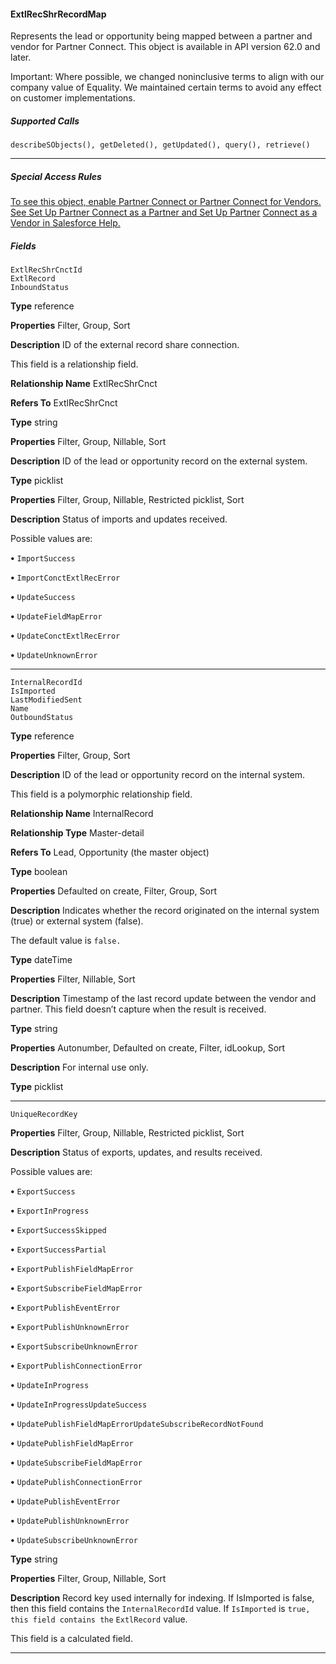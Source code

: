 #### ExtlRecShrRecordMap

Represents the lead or opportunity being mapped between a partner and vendor for Partner Connect. This object is available in API
version 62.0 and later.

Important: Where possible, we changed noninclusive terms to align with our company value of Equality. We maintained certain
terms to avoid any effect on customer implementations.

##### Supported Calls
```
describeSObjects(), getDeleted(), getUpdated(), query(), retrieve()

```

-----

##### Special Access Rules

[To see this object, enable Partner Connect or Partner Connect for Vendors. See Set Up Partner Connect as a Partner and Set Up Partner](https://help.salesforce.com/s/articleView?id=sf.prm_pc_setup_partner_parent.htm&language=en_US)
[Connect as a Vendor in Salesforce Help.](https://help.salesforce.com/s/articleView?id=sf.prm_pc_setup_vendor_parent.htm&language=en_US)

##### Fields

```
ExtlRecShrCnctId
ExtlRecord
InboundStatus

```

**Type**
reference

**Properties**
Filter, Group, Sort

**Description**
ID of the external record share connection.

This field is a relationship field.

**Relationship Name**
ExtlRecShrCnct

**Refers To**
ExtlRecShrCnct

**Type**
string

**Properties**
Filter, Group, Nillable, Sort

**Description**
ID of the lead or opportunity record on the external system.

**Type**
picklist

**Properties**
Filter, Group, Nillable, Restricted picklist, Sort

**Description**
Status of imports and updates received.

Possible values are:

**•** `ImportSuccess`

**•** `ImportConctExtlRecError`

**•** `UpdateSuccess`

**•** `UpdateFieldMapError`

**•** `UpdateConctExtlRecError`

**•** `UpdateUnknownError`


-----

```
InternalRecordId
IsImported
LastModifiedSent
Name
OutboundStatus

```

**Type**
reference

**Properties**
Filter, Group, Sort

**Description**
ID of the lead or opportunity record on the internal system.

This field is a polymorphic relationship field.

**Relationship Name**
InternalRecord

**Relationship Type**
Master-detail

**Refers To**
Lead, Opportunity (the master object)

**Type**
boolean

**Properties**
Defaulted on create, Filter, Group, Sort

**Description**
Indicates whether the record originated on the internal system (true) or external system
(false).

The default value is `false.`

**Type**
dateTime

**Properties**
Filter, Nillable, Sort

**Description**
Timestamp of the last record update between the vendor and partner. This field doesn’t
capture when the result is received.

**Type**
string

**Properties**
Autonumber, Defaulted on create, Filter, idLookup, Sort

**Description**
For internal use only.

**Type**
picklist


-----

```
UniqueRecordKey

```

**Properties**
Filter, Group, Nillable, Restricted picklist, Sort

**Description**
Status of exports, updates, and results received.

Possible values are:

**•** `ExportSuccess`

**•** `ExportInProgress`

**•** `ExportSuccessSkipped`

**•** `ExportSuccessPartial`

**•** `ExportPublishFieldMapError`

**•** `ExportSubscribeFieldMapError`

**•** `ExportPublishEventError`

**•** `ExportPublishUnknownError`

**•** `ExportSubscribeUnknownError`

**•** `ExportPublishConnectionError`

**•** `UpdateInProgress`

**•** `UpdateInProgressUpdateSuccess`

**•** `UpdatePublishFieldMapErrorUpdateSubscribeRecordNotFound`

**•** `UpdatePublishFieldMapError`

**•** `UpdateSubscribeFieldMapError`

**•** `UpdatePublishConnectionError`

**•** `UpdatePublishEventError`

**•** `UpdatePublishUnknownError`

**•** `UpdateSubscribeUnknownError`

**Type**
string

**Properties**
Filter, Group, Nillable, Sort

**Description**
Record key used internally for indexing. If IsImported is false, then this field contains
the `InternalRecordId` value. If `IsImported` is `true, this field contains the`
`ExtlRecord` value.

This field is a calculated field.


-----
